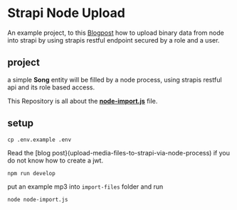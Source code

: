 # Strapi Node Upload

An example project, to this [Blogpost](https://raoulkramer.de/upload-media-files-to-strapi-within-a-node-process) how to upload binary data from node into strapi by using strapis restful endpoint secured by a role and a user.

## project

a simple **Song** entity will be filled by a node process, using strapis restful api and its role based access.

This Repository is all about the **[node-import.js](node-import.js)** file.

## setup

`cp .env.example .env`

Read the [blog post}(upload-media-files-to-strapi-via-node-process) if you do not know how to create a jwt.

`npm run develop`

put an example mp3 into `import-files` folder and run

`node node-import.js`


